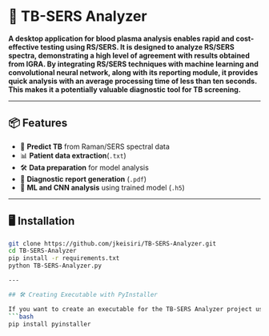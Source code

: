 # 🧪 TB-SERS Analyzer

**A desktop application for blood plasma analysis enables rapid and cost-effective testing using RS/SERS. It is designed to analyze RS/SERS spectra, demonstrating a high level of agreement with results obtained from IGRA. By integrating RS/SERS techniques with machine learning and convolutional neural network, along with its reporting module, it provides quick analysis with an average processing time of less than ten seconds. This makes it a potentially valuable diagnostic tool for TB screening.**

---

## 📦 Features

- 🧬 **Predict TB** from Raman/SERS spectral data
- 📊 **Patient data extraction**(`.txt`)
- 🛠️ **Data preparation** for model analysis
- 📑 **Diagnostic report generation** (`.pdf`)
- 🤖 **ML and CNN analysis** using trained model (`.h5`)

---

## 🖥️ Installation

```bash
git clone https://github.com/jkeisiri/TB-SERS-Analyzer.git
cd TB-SERS-Analyzer
pip install -r requirements.txt
python TB-SERS-Analyzer.py

---

## 🛠️ Creating Executable with PyInstaller

If you want to create an executable for the TB-SERS Analyzer project using PyInstaller, follow these steps:
```bash
pip install pyinstaller

